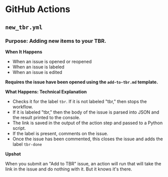 # GitHub Actions 

## `new_tbr.yml`

### Purpose: Adding new items to your TBR. 

**When It Happens** 

- When an issue is opened or reopened 
- When an issue is labeled 
- When an issue is edited  

**Requires the issue have been opened using the `add-to-tbr.md` template.** 

**What Happens: Technical Explanation**

- Checks it for the label `tbr`. If it is not labeled "tbr," then stops the workflow. 
- If it is labeled "tbr," then the body of the issue is parsed into JSON and the result printed to the console. 
- The link is saved in the output of the action step and passed to a Python script. 
- If the label is present, comments on the issue. 
- Once the issue has been commented, this closes the issue and adds the label `tbr-done`

**Upshot** 

When you submit an "Add to TBR" issue, an action will run that will take the link in the issue and do nothing with it. But it knows it's there. 
